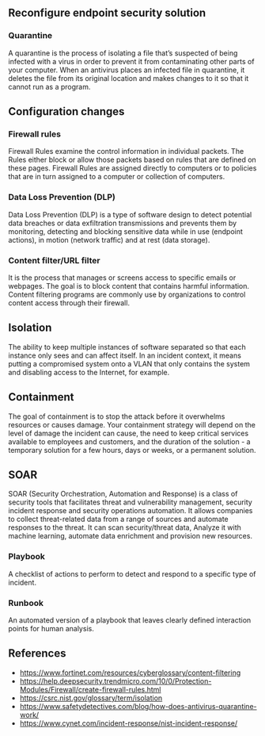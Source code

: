 ## Reconfigure endpoint security solution
### Quarantine
A quarantine is the process of isolating a file that’s suspected of being infected with a virus in order to prevent it from contaminating other parts of your computer. When an antivirus places an infected file in quarantine, it deletes the file from its original location and makes changes to it so that it cannot run as a program.

## Configuration changes
### Firewall rules
Firewall Rules examine the control information in individual packets. The Rules either block or allow those packets based on rules that are defined on these pages. Firewall Rules are assigned directly to computers or to policies that are in turn assigned to a computer or collection of computers.
### Data Loss Prevention (DLP)
Data Loss Prevention (DLP) is a type of software design to detect potential data breaches or data exfiltration transmissions and prevents them by monitoring, detecting and blocking sensitive data while in use (endpoint actions), in motion (network traffic) and at rest (data storage).
### Content filter/URL filter
It is the process that manages or screens access to specific emails or webpages. The goal is to block content that contains harmful information. Content filtering programs are commonly use by organizations to control content access through their firewall.
## Isolation
The ability to keep multiple instances of software separated so that each instance only sees and can affect itself. In an incident context, it means putting a compromised system onto a VLAN that only contains the system and disabling access to the Internet, for example.
## Containment
The goal of containment is to stop the attack before it overwhelms resources or causes damage. Your containment strategy will depend on the level of damage the incident can cause, the need to keep critical services available to employees and customers, and the duration of the solution - a temporary solution for a few hours, days or weeks, or a permanent solution.

## SOAR
SOAR (Security Orchestration, Automation and Response) is a class of security tools that facilitates threat and vulnerability management, security incident response and security operations automation. It allows companies to collect threat-related data from a range of sources and automate responses to the threat. It can scan security/threat data, Analyze it with machine learning, automate data enrichment and provision new resources.

### Playbook
A checklist of actions to perform to detect and respond to a specific type of incident.

### Runbook
An automated version of a playbook that leaves clearly defined interaction points for human analysis.

## References
- https://www.fortinet.com/resources/cyberglossary/content-filtering
- https://help.deepsecurity.trendmicro.com/10/0/Protection-Modules/Firewall/create-firewall-rules.html
- https://csrc.nist.gov/glossary/term/isolation
- https://www.safetydetectives.com/blog/how-does-antivirus-quarantine-work/
- https://www.cynet.com/incident-response/nist-incident-response/
